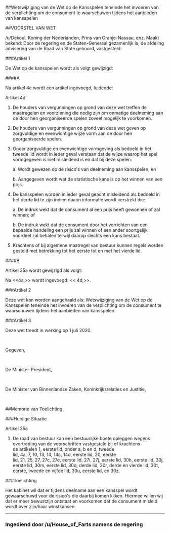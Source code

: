 ##Wetswijziging van de Wet op de Kansspelen teneinde het invoeren van de verplichting om de consument te waarschuwen tijdens het aanbieden van kansspelen 
 
##VOORSTEL VAN WET

/u/Dekoul, Koning der Nederlanden, Prins van Oranje-Nassau, enz. Maakt bekend: Door de regering en de Staten-Generaal gezamenlijk is, de afdeling advisering van de Raad van State gehoord, vastgesteld:

###Artikel 1

De Wet op de kansspelen wordt als volgt gewijzigd:

####A

Na artikel 4c wordt een artikel ingevoegd, luidende:

Artikel 4d

1. De houders van vergunningen op grond van deze wet treffen de maatregelen en voorziening die nodig zijn om onmatige deelneming aan de door hen georganiseerde spelen zoveel mogelijk te voorkomen.
	
2. De houders van vergunningen op grond van deze wet geven op zorgvuldige en evenwichtige wijze vorm aan de door hen georganiseerde spelen.
	
3. Onder zorgvuldige en evenwichtige vormgeving als bedoeld in het tweede lid wordt in ieder geval verstaan dat de wijze waarop het spel vormgegeven is niet misleidend is en dat bij deze spelen:
		
	a. Wordt gewezen op de risico's van deelneming aan kansspelen; en
		
	b. Aangegeven wordt wat de statistische kans is op het winnen van een prijs.

4. De kansspelen worden in ieder geval geacht misleidend als bedoeld in het derde lid te zijn indien daarin informatie wordt verstrekt die:
	
	a. De indruk wekt dat de consument al een prijs heeft gewonnen of zal winnen; of
		
	b. De indruk wekt dat de consument door het verrichten van een bepaalde handeling een prijs zal winnen of een ander soortgelijk voordeel zal behalen terwijl daarop slechts een kans bestaat.
		
5. Krachtens of bij algemene maatregel van bestuur kunnen regels worden gesteld met betrekking tot het eerste tot en met het vierde lid.
		
####B

Artikel 35a wordt gewijzigd als volgt:

Na <<4a,>> wordt ingevoegd: << 4d,>>.

###Artikel 2

Deze wet kan worden aangehaald als: Wetswijziging van de Wet op de Kansspelen teneinde het invoeren van de verplichting om de consument te waarschuwen tijdens het aanbieden van kansspelen.

###Artikel 3

Deze wet treedt in werking op 1 juli 2020.

&nbsp;

Gegeven,

&nbsp;

De Minister-President,

&nbsp;

De Minister van Binnenlandse Zaken, Koninkrijksrelaties en Justitie,

&nbsp;

##Memorie van Toelichting

###Huidige Situatie

Artikel 35a

1. De raad van bestuur kan een bestuurlijke boete opleggen wegens overtreding van de voorschriften vastgesteld bij of krachtens de artikelen 1, eerste lid, onder a, b en d, tweede lid, 4a, 7, 10, 13, 14, 14c, 14d, eerste lid, 20, eerste lid, 21, 25, 27, 27c, 27e, eerste lid, 27i, 27j, eerste lid, 30h, eerste lid, 30j, eerste lid, 30m, eerste lid, 30q, derde lid, 30r, derde en vierde lid, 30t, eerste, tweede en vijfde lid, 30u, eerste lid, en 30z.


###Toelichting

Het kabinet wil dat er tijdens deelname aan een kansspel wordt gewaarschuwd voor de risico's die daarbij komen kijken. Hiermee willen wij dat er meer bewustzijn ontstaat en voorkomen dat de consument misleid wordt over zijn/haar winstkansen. 

---
### Ingediend door /u/House_of_Farts namens de regering

